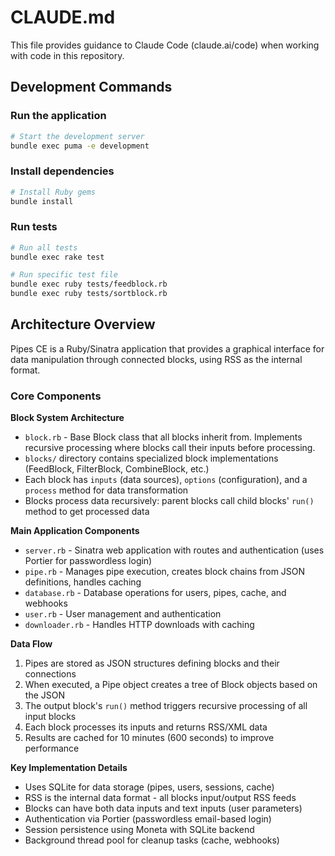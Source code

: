 # CLAUDE.md

This file provides guidance to Claude Code (claude.ai/code) when working with code in this repository.

## Development Commands

### Run the application
```bash
# Start the development server
bundle exec puma -e development
```

### Install dependencies
```bash
# Install Ruby gems
bundle install
```

### Run tests
```bash
# Run all tests
bundle exec rake test

# Run specific test file
bundle exec ruby tests/feedblock.rb
bundle exec ruby tests/sortblock.rb
```

## Architecture Overview

Pipes CE is a Ruby/Sinatra application that provides a graphical interface for data manipulation through connected blocks, using RSS as the internal format.

### Core Components

**Block System Architecture**
- `block.rb` - Base Block class that all blocks inherit from. Implements recursive processing where blocks call their inputs before processing.
- `blocks/` directory contains specialized block implementations (FeedBlock, FilterBlock, CombineBlock, etc.)
- Each block has `inputs` (data sources), `options` (configuration), and a `process` method for data transformation
- Blocks process data recursively: parent blocks call child blocks' `run()` method to get processed data

**Main Application Components**
- `server.rb` - Sinatra web application with routes and authentication (uses Portier for passwordless login)
- `pipe.rb` - Manages pipe execution, creates block chains from JSON definitions, handles caching
- `database.rb` - Database operations for users, pipes, cache, and webhooks
- `user.rb` - User management and authentication
- `downloader.rb` - Handles HTTP downloads with caching

**Data Flow**
1. Pipes are stored as JSON structures defining blocks and their connections
2. When executed, a Pipe object creates a tree of Block objects based on the JSON
3. The output block's `run()` method triggers recursive processing of all input blocks
4. Each block processes its inputs and returns RSS/XML data
5. Results are cached for 10 minutes (600 seconds) to improve performance

**Key Implementation Details**
- Uses SQLite for data storage (pipes, users, sessions, cache)
- RSS is the internal data format - all blocks input/output RSS feeds
- Blocks can have both data inputs and text inputs (user parameters)
- Authentication via Portier (passwordless email-based login)
- Session persistence using Moneta with SQLite backend
- Background thread pool for cleanup tasks (cache, webhooks)